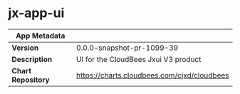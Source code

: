 # jx-app-ui

|App Metadata||
|---|---|
| **Version** | 0.0.0-snapshot-pr-1099-39 |
| **Description** | UI for the CloudBees Jxui V3 product |
| **Chart Repository** | https://charts.cloudbees.com/cjxd/cloudbees |
